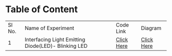 # Table of Content

<table>
<tr><b><td>Sl No.</td><td>Name of Experiment</td><td>Code Link</td><td>Diagram</td></b></tr>

<tr>
<td>1</td>
<td>Interfacing Light Emitting Diode(LED)- Blinking LED</td>
<td><a href="https://github.com/rpkc/O-level-IoT-Project-Codes/blob/main/Blink/Blink.ino">Click Here</a></td>
<td><a href="https://raw.githubusercontent.com/rpkc/O-level-IoT-Project-Codes/main/Blink/Blink.png">Click Here</a></td>
</tr>





</table>